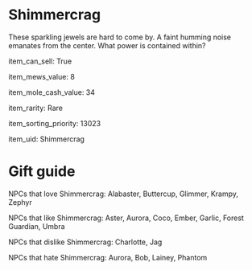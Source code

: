 # Shimmercrag

These sparkling jewels are hard to come by. A faint humming noise emanates from the center. What power is contained within?

item_can_sell: True

item_mews_value: 8

item_mole_cash_value: 34

item_rarity: Rare

item_sorting_priority: 13023

item_uid: Shimmercrag

# Gift guide

NPCs that love Shimmercrag: Alabaster, Buttercup, Glimmer, Krampy, Zephyr

NPCs that like Shimmercrag: Aster, Aurora, Coco, Ember, Garlic, Forest Guardian, Umbra

NPCs that dislike Shimmercrag: Charlotte, Jag

NPCs that hate Shimmercrag: Aurora, Bob, Lainey, Phantom